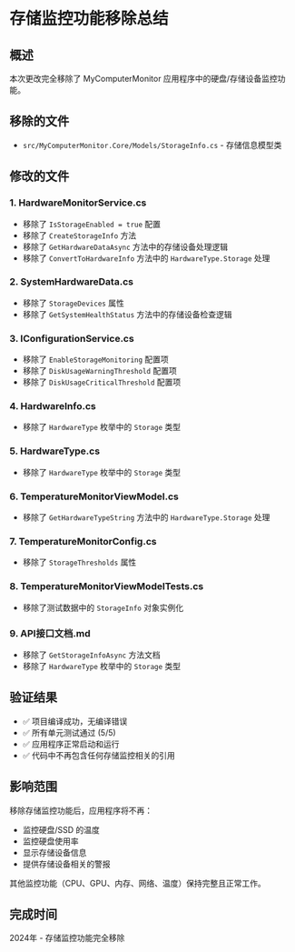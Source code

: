 # 存储监控功能移除总结

## 概述
本次更改完全移除了 MyComputerMonitor 应用程序中的硬盘/存储设备监控功能。

## 移除的文件
- `src/MyComputerMonitor.Core/Models/StorageInfo.cs` - 存储信息模型类

## 修改的文件

### 1. HardwareMonitorService.cs
- 移除了 `IsStorageEnabled = true` 配置
- 移除了 `CreateStorageInfo` 方法
- 移除了 `GetHardwareDataAsync` 方法中的存储设备处理逻辑
- 移除了 `ConvertToHardwareInfo` 方法中的 `HardwareType.Storage` 处理

### 2. SystemHardwareData.cs
- 移除了 `StorageDevices` 属性
- 移除了 `GetSystemHealthStatus` 方法中的存储设备检查逻辑

### 3. IConfigurationService.cs
- 移除了 `EnableStorageMonitoring` 配置项
- 移除了 `DiskUsageWarningThreshold` 配置项
- 移除了 `DiskUsageCriticalThreshold` 配置项

### 4. HardwareInfo.cs
- 移除了 `HardwareType` 枚举中的 `Storage` 类型

### 5. HardwareType.cs
- 移除了 `HardwareType` 枚举中的 `Storage` 类型

### 6. TemperatureMonitorViewModel.cs
- 移除了 `GetHardwareTypeString` 方法中的 `HardwareType.Storage` 处理

### 7. TemperatureMonitorConfig.cs
- 移除了 `StorageThresholds` 属性

### 8. TemperatureMonitorViewModelTests.cs
- 移除了测试数据中的 `StorageInfo` 对象实例化

### 9. API接口文档.md
- 移除了 `GetStorageInfoAsync` 方法文档
- 移除了 `HardwareType` 枚举中的 `Storage` 类型

## 验证结果
- ✅ 项目编译成功，无编译错误
- ✅ 所有单元测试通过 (5/5)
- ✅ 应用程序正常启动和运行
- ✅ 代码中不再包含任何存储监控相关的引用

## 影响范围
移除存储监控功能后，应用程序将不再：
- 监控硬盘/SSD 的温度
- 监控硬盘使用率
- 显示存储设备信息
- 提供存储设备相关的警报

其他监控功能（CPU、GPU、内存、网络、温度）保持完整且正常工作。

## 完成时间
2024年 - 存储监控功能完全移除